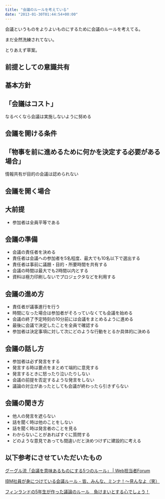 ```yaml
---
title: "会議のルールを考えている"
date: "2013-01-30T01:44:54+00:00"
---
```


会議というものをよりよいものにするために会議のルールを考えてる。

まだ全然洗練されてない。

とりあえず草案。

## 前提としての意識共有

## 基本方針

## 「会議はコスト」

なるべくなら会議は実施しないように努める 

## 会議を開ける条件

## 「物事を前に進めるために何かを決定する必要がある場合」

情報共有が目的の会議は認められない 

## 会議を開く場合

## 大前提

- 参加者は全員平等である

## 会議の準備

- 会議の責任者を決める
- 責任者は会議への参加者を5名程度、最大でも10名以下で選出する
- 責任者は事前に議題・目的・所要時間を共有する
- 会議の時間は最大でも2時間以内とする
- 資料は極力印刷しないでプロジェクタなどを利用する

## 会議の進め方

- 責任者が議事進行を行う
- 時間になった場合は参加者がそろっていなくても会議を始める
- 会議の終了予定時刻の10分前には会議をまとめるように進める
- 最後に会議で決定したことを全員で確認する
- 参加者は決定事項に対して次にどのような行動をとるか具体的に決める

## 会議の話し方

- 参加者は必ず発言をする
- 発言する時は要点をまとめて端的に意見する
- 発言するときに怒ったり泣いたりしない
- 会議の前提を否定するような発言をしない
- 議論の対立があったとしても会議が終わったら引きずらない

## 会議の聞き方

- 他人の発言を遮らない
- 話を聞く時は他のことをしない
- 話を聞く時は発言者のことを見る
- わからないことがあればすぐに質問する
- どのような意見であっても間違いだと決めつけずに建設的に考える

## 以下参考にさせていただいたもの

[グーグル流「会議を意味あるものにする5つのルール」 | Web担当者Forum](http://web-tan.forum.impressrd.jp/e/2012/01/17/11954)

[IBM社員が身につけている会議ルール - 皆、みんな、ミンナ！～見んなよ（笑）](http://blog.goo.ne.jp/dimebag_darell_20041208_rip/e/07c547f4ce3646b53c0a28c6ed291b63)

[フィンランドの5年生が作った議論のルール　負けまいとする心でしょう！](http://kd1.blog103.fc2.com/blog-entry-200.html)
